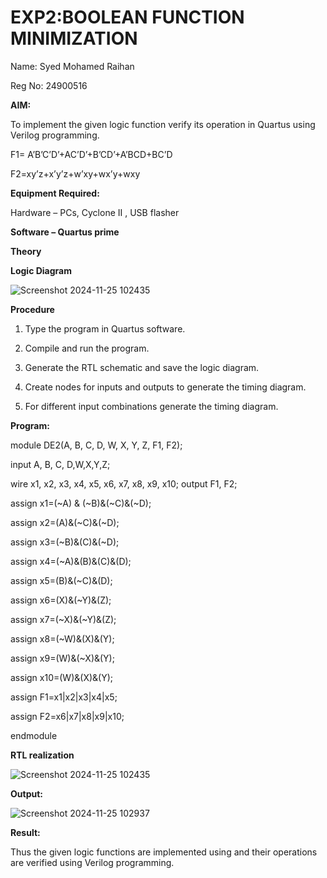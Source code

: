 # EXP2:BOOLEAN FUNCTION MINIMIZATION

Name: Syed Mohamed Raihan

Reg No: 24900516


**AIM:**

To implement the given logic function verify its operation in Quartus using Verilog programming.

F1= A’B’C’D’+AC’D’+B’CD’+A’BCD+BC’D 

F2=xy’z+x’y’z+w’xy+wx’y+wxy

**Equipment Required:**

Hardware – PCs, Cyclone II , USB flasher

**Software – Quartus prime**

**Theory**

**Logic Diagram**

![Screenshot 2024-11-25 102435](https://github.com/user-attachments/assets/97f72fe9-d795-4846-96eb-0631aa9bcfbf)



**Procedure**

1.	Type the program in Quartus software.

2.	Compile and run the program.

3.	Generate the RTL schematic and save the logic diagram.

4.	Create nodes for inputs and outputs to generate the timing diagram.

5.	For different input combinations generate the timing diagram.


**Program:**

module DE2(A, B, C, D, W, X, Y, Z, F1, F2);

input A, B, C, D,W,X,Y,Z;

wire x1, x2, x3, x4, x5, x6, x7, x8, x9, x10; output F1, F2;

assign x1=(~A) & (~B)&(~C)&(~D);

assign x2=(A)&(~C)&(~D);

assign x3=(~B)&(C)&(~D);

assign x4=(~A)&(B)&(C)&(D);

assign x5=(B)&(~C)&(D);

assign x6=(X)&(~Y)&(Z);

assign x7=(~X)&(~Y)&(Z);

assign x8=(~W)&(X)&(Y);

assign x9=(W)&(~X)&(Y);

assign x10=(W)&(X)&(Y);

assign F1=x1|x2|x3|x4|x5;

assign F2=x6|x7|x8|x9|x10;

endmodule



**RTL realization**


![Screenshot 2024-11-25 102435](https://github.com/user-attachments/assets/e07380e5-e6dd-487b-9608-45454ed0c2e3)


**Output:**


![Screenshot 2024-11-25 102937](https://github.com/user-attachments/assets/c6885172-0c4b-48f6-b5dc-4ff33c773189)




**Result:**

Thus the given logic functions are implemented using and their operations are verified using Verilog programming.

